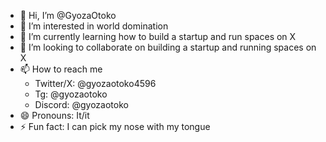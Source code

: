 - 👋 Hi, I’m @GyozaOtoko
- 👀 I’m interested in world domination
- 🌱 I’m currently learning how to build a startup and run spaces on X
- 💞️ I’m looking to collaborate on building a startup and running spaces on X
- 📫 How to reach me
  - Twitter/X: @gyozaotoko4596
  - Tg: @gyozaotoko
  - Discord: @gyozaotoko  
- 😄 Pronouns: It/it
- ⚡ Fun fact: I can pick my nose with my tongue

<!---
GyozaOtoko/GyozaOtoko is a ✨ special ✨ repository because its `README.md` (this file) appears on your GitHub profile.
You can click the Preview link to take a look at your changes.
--->
